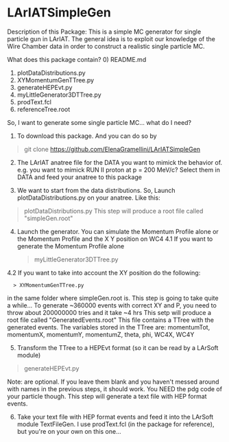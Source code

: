 # LArIATSimpleGen
Description of this Package:
This is a simple MC generator for single particle gun in LArIAT. 
The general idea is to exploit our knowledge of the Wire Chamber data in order to 
construct a realistic single particle MC.


What does this package contain?
0) README.md 
1) plotDataDistributions.py      
2) XYMomentumGenTTree.py  
3) generateHEPEvt.py      
4) myLittleGenerator3DTTree.py 
5) prodText.fcl
5) referenceTree.root	    



So, I want to generate some single particle MC... what do I need?

1. To download this package. And you can do so by 
 > git clone  https://github.com/ElenaGramellini/LArIATSimpleGen

2. The LArIAT anatree file for the DATA  you want to mimick the behavior of.
 e.g. you want to mimick RUN II proton at p = 200 MeV/c? Select them in DATA and feed your anatree to this package

3. We want to start from the data distributions. So, Launch plotDataDistributions.py on your anatree. Like this:
> plotDataDistributions.py <fileName> <TTreeName>
This step will produce a root file called "simpleGen.root"

4. Launch the generator. You can simulate the Momentum Profile alone or the Momentum Profile and the X Y position on WC4
  4.1 If you want to generate the Momentum Profile alone

      > myLittleGenerator3DTTree.py

  4.2 If you want to take into account the XY position do the following:

      > XYMomentumGenTTree.py

in the same folder where simpleGen.root is.
This step is going to take quite a while... To generate ~360000 events with correct XY and P, you need to throw about 200000000 tries and it take ~4 hrs
This setp will produce a root file called "GeneratedEvents.root"
This file contains a TTree with the generated events. The variables stored in the TTree are:
momentumTot, momentumX, momentumY, momentumZ, theta, phi, WC4X, WC4Y         

5. Transform the TTree to a HEPEvt format (so it can be read by a LArSoft module)

> generateHEPEvt.py <pdg> <fileName> <TTreeName>

Note: <fileName> <TTreeName> are optional. If you leave them blank and you haven't messed around with names in the previous steps, it should work.
You NEED the pdg code of your particle though.
This step will generate a text file with HEP format events.

6. Take your text file with HEP format events and feed it into the LArSoft module TextFileGen. I use prodText.fcl (in the package for reference), but you're on your own on this one...